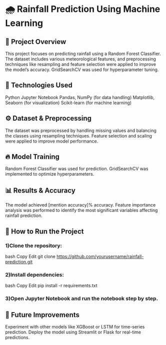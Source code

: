 # 🌧️ Rainfall Prediction Using Machine Learning
## 📌 Project Overview
This project focuses on predicting rainfall using a Random Forest Classifier. The dataset includes various meteorological features, and preprocessing techniques like resampling and feature selection were applied to improve the model’s accuracy. GridSearchCV was used for hyperparameter tuning.

## 🔬 Technologies Used
Python
Jupyter Notebook
Pandas, NumPy (for data handling)
Matplotlib, Seaborn (for visualization)
Scikit-learn (for machine learning)
## ⚙️ Dataset & Preprocessing
The dataset was preprocessed by handling missing values and balancing the classes using resampling techniques.
Feature selection and scaling were applied to improve model performance.
## 🔥 Model Training
Random Forest Classifier was used for prediction.
GridSearchCV was implemented to optimize hyperparameters.
## 📊 Results & Accuracy
The model achieved [mention accuracy]% accuracy.
Feature importance analysis was performed to identify the most significant variables affecting rainfall prediction.
## 🚀 How to Run the Project
### 1)Clone the repository:
bash
Copy
Edit
git clone https://github.com/yourusername/rainfall-prediction.git
### 2)Install dependencies:
bash
Copy
Edit
pip install -r requirements.txt
### 3)Open Jupyter Notebook and run the notebook step by step.
## 📌 Future Improvements
Experiment with other models like XGBoost or LSTM for time-series prediction.
Deploy the model using Streamlit or Flask for real-time predictions.
